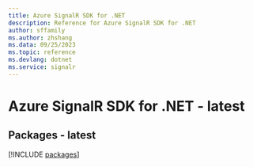 ```yaml
---
title: Azure SignalR SDK for .NET
description: Reference for Azure SignalR SDK for .NET
author: sffamily
ms.author: zhshang
ms.data: 09/25/2023
ms.topic: reference
ms.devlang: dotnet
ms.service: signalr
---
```

# Azure SignalR SDK for .NET - latest
## Packages - latest
[!INCLUDE [packages](signalr-index.md)]